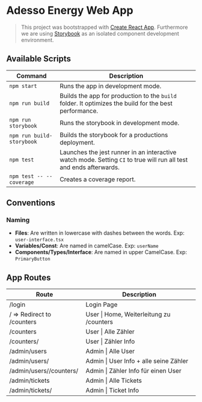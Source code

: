 # Adesso Energy Web App

> This project was bootstrapped with
> [Create React App](https://github.com/facebook/create-react-app). Furthermore
> we are using [Storybook](https://storybook.js.org) as an isolated component
> development environment.

## Available Scripts

| Command                   | Description                                                                                                        |
| ------------------------- | ------------------------------------------------------------------------------------------------------------------ |
| `npm start`               | Runs the app in development mode.                                                                                  |
| `npm run build`           | Builds the app for production to the `build` folder. It optimizes the build for the best performance.              |
| `npm run storybook`       | Runs the storybook in development mode.                                                                            |
| `npm run build-storybook` | Builds the storybook for a productions deployment.                                                                 |
| `npm test`                | Launches the jest runner in an interactive watch mode. Setting `CI` to true will run all test and ends afterwards. |
| `npm test -- --coverage`  | Creates a coverage report.                                                                                         |

## Conventions

### Naming

- **Files**: Are written in lowercase with dashes between the words. Exp:
  `user-interface.tsx`
- **Variables/Const**: Are named in camelCase. Exp: `userName`
- **Components/Types/Interface**: Are named in upper CamelCase. Exp:
  `PrimaryButton`

## App Routes

| Route                           | Description                              |
| ------------------------------- | ---------------------------------------- |
| /login                          | Login Page                               |
| / => Redirect to /counters      | User \| Home, Weiterleitung zu /counters |
| /counters                       | User \| Alle Zähler                      |
| /counters/<id>                  | User \| Zähler Info                      |
| /admin/users                    | Admin \| Alle User                       |
| /admin/users/<id>               | Admin \| User Info + alle seine Zähler   |
| /admin/users/<id>/counters/<id> | Admin \| Zähler Info für einen User      |
| /admin/tickets                  | Admin \| Alle Tickets                    |
| /admin/tickets/<id>             | Admin \| Ticket Info                     |
